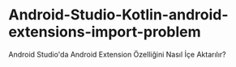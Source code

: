 # Android-Studio-Kotlin-android-extensions-import-problem
Android Studio'da Android Extension Özelliğini Nasıl İçe Aktarılır?
